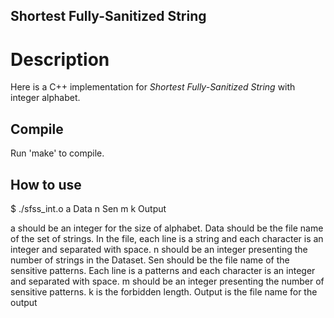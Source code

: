 ## Shortest Fully-Sanitized String ##

# Description #

Here is a C++ implementation for *Shortest Fully-Sanitized String* with integer alphabet.

## Compile ##

Run 'make' to compile.

## How to use ##

$ ./sfss_int.o a Data n Sen m k Output

a should be an integer for the size of alphabet.
Data should be the file name of the set of strings. In the file, each line is a string and each character is an integer and separated with space.
n should be an integer presenting the number of strings in the Dataset.
Sen should be the file name of the sensitive patterns. Each line is a patterns and each character is an integer and separated with space.
m should be an integer presenting the number of sensitive patterns.
k is the forbidden length.
Output is the file name for the output
